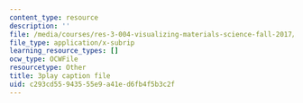 ```yaml
---
content_type: resource
description: ''
file: /media/courses/res-3-004-visualizing-materials-science-fall-2017/c293cd55943555e9a41ed6fb4f5b3c2f_peJUDjHJGb4.vtt
file_type: application/x-subrip
learning_resource_types: []
ocw_type: OCWFile
resourcetype: Other
title: 3play caption file
uid: c293cd55-9435-55e9-a41e-d6fb4f5b3c2f
---
```

